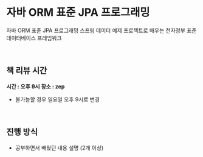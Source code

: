 # 자바 ORM 표준 JPA 프로그래밍

자바 ORM 표준 JPA 프로그래밍
스프링 데이터 예제 프로젝트로 배우는 전자정부 표준 데이터베이스 프레임워크

<br>

## 책 리뷰 시간

**시간 : 오후 9시 장소 : zep**
- 불가능할 경우 일요일 오후 9시로 변경


<br>

## 진행 방식
- 공부하면서 배웠던 내용 설명 (2개 이상)